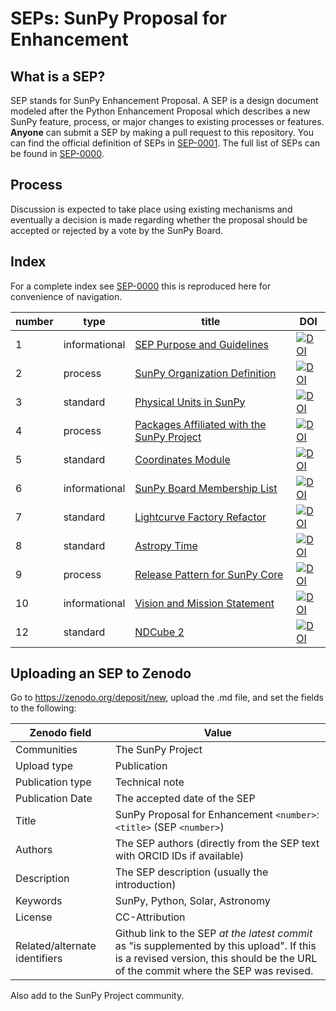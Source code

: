 # SEPs: SunPy Proposal for Enhancement

## What is a SEP?

SEP stands for SunPy Enhancement Proposal. A SEP is a design document modeled
after the Python Enhancement Proposal which describes a new SunPy feature,
process, or major changes to existing processes or features. **Anyone** can
submit a SEP by making a pull request to this repository. You can find the
official definition of SEPs in [SEP-0001](./SEP-0001.md).
The full list of SEPs can be found in [SEP-0000](./SEP-0000.md).

## Process

Discussion is expected to take place using existing mechanisms and eventually
a decision is made regarding whether the proposal should be accepted or rejected
by a vote by the SunPy Board.

## Index

For a complete index see [SEP-0000](SEP-0000.md) this is reproduced here for convenience of navigation.

| number | type          | title                                       | DOI |
|--------|---------------|---------------------------------------------|-----|
|      1 | informational | [SEP Purpose and Guidelines](./SEP-0001.md) | [![DOI](https://zenodo.org/badge/DOI/10.5281/zenodo.3261403.svg)](https://doi.org/10.5281/zenodo.3261403) |
|      2 | process       | [SunPy Organization Definition](./SEP-0002.md) | [![DOI](https://zenodo.org/badge/DOI/10.5281/zenodo.11370378.svg)](https://doi.org/10.5281/zenodo.11370378) |
|      3 | standard      | [Physical Units in SunPy](./SEP-0003.md) |  [![DOI](https://zenodo.org/badge/DOI/10.5281/zenodo.3261707.svg)](https://doi.org/10.5281/zenodo.3261707) |
|      4 | process       | [Packages Affiliated with the SunPy Project](./SEP-0004.md) | [![DOI](https://zenodo.org/badge/DOI/10.5281/zenodo.3261752.svg)](https://doi.org/10.5281/zenodo.3261752) |
|      5 | standard      | [Coordinates Module](./SEP-0005.md) | [![DOI](https://zenodo.org/badge/DOI/10.5281/zenodo.3261768.svg)](https://doi.org/10.5281/zenodo.3261768) |
|      6 | informational | [SunPy Board Membership List](./SEP-0006.md) | [![DOI](https://zenodo.org/badge/DOI/10.5281/zenodo.3261786.svg)](https://doi.org/10.5281/zenodo.3261786) |
|      7 | standard      | [Lightcurve Factory Refactor](./SEP-0007.md) | [![DOI](https://zenodo.org/badge/DOI/10.5281/zenodo.3261788.svg)](https://doi.org/10.5281/zenodo.3261788) |
|      8 | standard      | [Astropy Time](./SEP-0008.md) | [![DOI](https://zenodo.org/badge/DOI/10.5281/zenodo.3261794.svg)](https://doi.org/10.5281/zenodo.3261794) |
|      9 | process       | [Release Pattern for SunPy Core](./SEP-0009.md) | [![DOI](https://zenodo.org/badge/DOI/10.5281/zenodo.3261800.svg)](https://doi.org/10.5281/zenodo.3261800) |
|     10 | informational | [Vision and Mission Statement](./SEP-0010.md) | [![DOI](https://zenodo.org/badge/DOI/10.5281/zenodo.7020094.svg)](https://doi.org/10.5281/zenodo.7020094) |
|     12 | standard      | [NDCube 2](./SEP-0012.md) | [![DOI](https://zenodo.org/badge/DOI/10.5281/zenodo.7020103.svg)](https://doi.org/10.5281/zenodo.7020103) |

## Uploading an SEP to Zenodo

Go to <https://zenodo.org/deposit/new>, upload the .md file, and set the fields to the following:

|Zenodo field                 | Value                                                  |
|-----------------------------| -------------------------------------------------------|
|Communities                  | The SunPy Project                                      |
|Upload type                  | Publication                                            |
|Publication type             | Technical note |
|Publication Date             | The accepted date of the SEP |
|Title                        | SunPy Proposal for Enhancement `<number>`: `<title>` (SEP `<number>`) |
|Authors                      | The SEP authors (directly from the SEP text with ORCID IDs if available) |
|Description                  | The SEP description (usually the introduction) |
|Keywords                     | SunPy, Python, Solar, Astronomy |
|License                      | CC-Attribution |
|Related/alternate identifiers| Github link to the SEP *at the latest commit* as "is supplemented by this upload". If this is a revised version, this should be the URL of the commit where the SEP was revised. |

Also add to the SunPy Project community.
